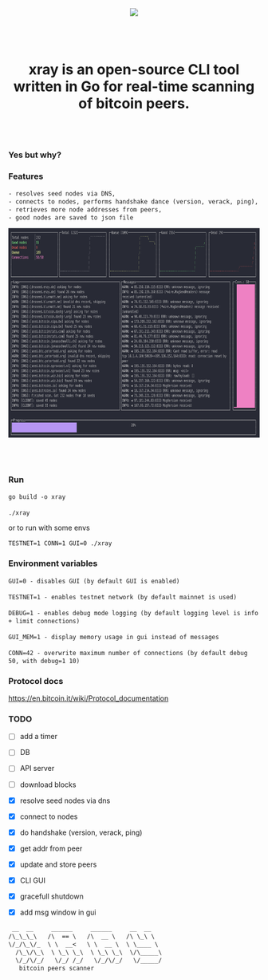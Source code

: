 <div align="center">
<img src="https://github.com/1F47E/go-btc-peers/blob/master/docs/cover.png?raw=true" height="420">


<br><br>
<h1>xray is an open-source CLI tool written in Go for real-time scanning of bitcoin peers. </h1>
<br><br>
</div>

### Yes but why?



### Features
```
- resolves seed nodes via DNS, 
- connects to nodes, performs handshake dance (version, verack, ping), 
- retrieves more node addresses from peers, 
- good nodes are saved to json file
```

<div align="center">
<img src="https://github.com/1F47E/go-btc-peers/blob/master/docs/screenshot.png?raw=true" height="420">


<br><br>
</div>



### Run
```
go build -o xray

./xray
```
or to run with some envs
```
TESTNET=1 CONN=1 GUI=0 ./xray 
```

### Environment variables
```
GUI=0 - disables GUI (by default GUI is enabled)

TESTNET=1 - enables testnet network (by default mainnet is used)

DEBUG=1 - enables debug mode logging (by default logging level is info + limit connections)

GUI_MEM=1 - display memory usage in gui instead of messages

CONN=42 - overwrite maximum number of connections (by default debug 50, with debug=1 10)
```

### Protocol docs
https://en.bitcoin.it/wiki/Protocol_documentation



### TODO
- [ ] add a timer
- [ ] DB 
- [ ] API server
- [ ] download blocks
- [x] resolve seed nodes via dns
- [x] connect to nodes
- [x] do handshake (version, verack, ping)
- [x] get addr from peer
- [x] update and store peers
- [x] CLI GUI
- [x] gracefull shutdown
- [x] add msg window in gui






```
 __  __     ______     ______     __  __    
/\_\_\_\   /\  == \   /\  __ \   /\ \_\ \   
\/_/\_\/_  \ \  __<   \ \  __ \  \ \____ \  
  /\_\/\_\  \ \_\ \_\  \ \_\ \_\  \/\_____\ 
  \/_/\/_/   \/_/ /_/   \/_/\/_/   \/_____/ 
   bitcoin peers scanner
```